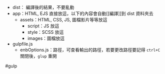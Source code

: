 - dist： 編譯後的結果，不要亂動
- app：HTML, EJS 直接放這，以下的內容會自動[[編譯]]到 dist 資料夾去
	- assets：HTML, CSS, JS, 圖檔影片等等放這
		- script：JS 放這
		- style：SCSS 放這
		- images：圖檔放這
- gulpfile.js
	- enbOptions.js：路徑，可查看輸出的路徑，若要更改路徑要記得 `ctrl+C` 關閉後，`glup` 重開

#gulp